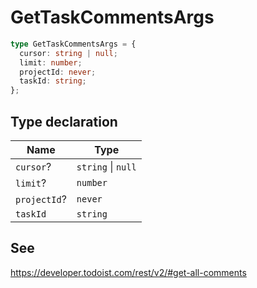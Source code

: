 # GetTaskCommentsArgs

```ts
type GetTaskCommentsArgs = {
  cursor: string | null;
  limit: number;
  projectId: never;
  taskId: string;
};
```

## Type declaration

| Name | Type |
| ------ | ------ |
| <a id="cursor"></a> `cursor`? | `string` \| `null` |
| <a id="limit"></a> `limit`? | `number` |
| <a id="projectid"></a> `projectId`? | `never` |
| <a id="taskid"></a> `taskId` | `string` |

## See

https://developer.todoist.com/rest/v2/#get-all-comments
